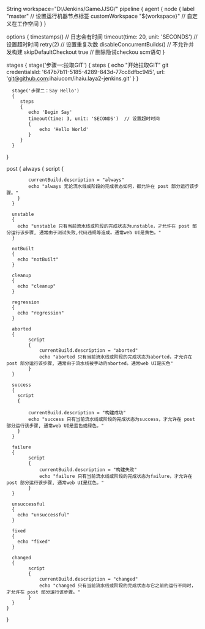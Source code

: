 
String workspace="D:/Jenkins/GameJJSG/"
pipeline 
{
   agent 
   {
       node 
       {
            label "master"						// 设置运行机器节点标签
            customWorkspace "${workspace}" 		// 自定义在工作空间 
       }
   }

   options 
   {
   		timestamps()  							// 日志会有时间
	  	timeout(time: 20, unit: 'SECONDS') 		// 设置超时时间
	  	retry(2)								// 设置重复次数
	  	disableConcurrentBuilds()				// 不允许并发构建
	  	skipDefaultCheckout true				// 删除隐试checkou scm语句
	}


   stages 
   {
      stage('步骤一:拉取GIT') 
      {
         steps 
         {
         	echo "开始拉取GIT"
            git credentialsId: '647b7b11-5185-4289-843d-77cc8dfbc945', url: 'git@github.com:ihaiucom/ihaiu.laya2-jenkins.git'
         }
      }

      stage('步骤二：Say Hello') 
      {
         steps 
         {
            echo 'Begin Say'
         	timeout(time: 3, unit: 'SECONDS')  // 设置超时时间
         	{
            	echo 'Hello World'
			}
         }
      }
   }

   post 
   {
	  always 
	  {
	  	script
	  	{

	  		currentBuild.description = "always"
	    	echo "always 无论流水线或阶段的完成状态如何，都允许在 post 部分运行该步骤。"
	  	}
	  }

	  unstable 
	  {
	  	echo "unstable 只有当前流水线或阶段的完成状态为unstable，才允许在 post 部分运行该步骤, 通常由于测试失败,代码违规等造成。通常web UI是黄色。"
	  }

	  notBuilt 
	  {
	    echo "notBuilt"
	  }

	  cleanup 
	  {
	    echo "cleanup"
	  }

	  regression 
	  {
	    echo "regression"
	  }

	  aborted 
	  {
	  		script
	  		{
	  			currentBuild.description = "aborted"
	    		echo "aborted 只有当前流水线或阶段的完成状态为aborted，才允许在 post 部分运行该步骤, 通常由于流水线被手动的aborted。通常web UI是灰色"
	  		}
	  }

	  success 
	  {
	  	script
	  	{

	  		currentBuild.description = "构建成功"
	    	echo "success 只有当前流水线或阶段的完成状态为success，才允许在 post 部分运行该步骤, 通常web UI是蓝色或绿色。"
	  	}
	  }

	  failure 
	  {
	  		script
	  		{
	  			currentBuild.description = "构建失败"
	    		echo "failure 只有当前流水线或阶段的完成状态为failure，才允许在 post 部分运行该步骤, 通常web UI是红色。"
	  		}
	  }

	  unsuccessful 
	  {
	    echo "unsuccessful"
	  }

	  fixed 
	  {
	    echo "fixed"
	  }

	  changed 
	  {
	  		script
	  		{
	  			currentBuild.description = "changed"
	    		echo "changed 只有当前流水线或阶段的完成状态与它之前的运行不同时，才允许在 post 部分运行该步骤。"
	  		}
	  }
	}



}
